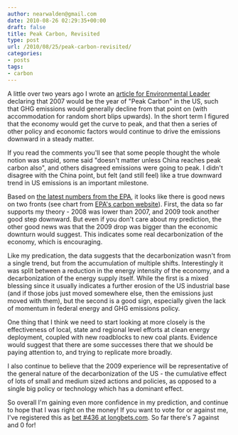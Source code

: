 ```yaml
---
author: nearwalden@gmail.com
date: 2010-08-26 02:29:35+00:00
draft: false
title: Peak Carbon, Revisited
type: post
url: /2010/08/25/peak-carbon-revisited/
categories:
- posts
tags:
- carbon
---
```


A little over two years ago I wrote an [article for Environmental Leader](http://www.environmentalleader.com/2008/06/21/peak-carbon/) declaring that 2007 would be the year of "Peak Carbon" in the US, such that GHG emissions would generally decline from that point on (with accommodation for random short blips upwards). In the short term I figured that the economy would get the curve to peak, and that then a series of other policy and economic factors would continue to drive the emissions downward in a steady matter.





If you read the comments you'll see that some people thought the whole notion was stupid, some said "doesn't matter unless China reaches peak carbon also", and others disagreed emissions were going to peak. I didn't disagree with the China point, but felt (and still feel) like a true downward trend in US emissions is an important milestone.





Based on [the latest numbers from the EPA](http://arstechnica.com/science/news/2010/05/us-carbon-emissions-plunge-faster-than-the-economy.ars), it looks like there is good news on two fronts (see chart from [EPA's carbon website](http://www.eia.doe.gov/oiaf/environment/emissions/carbon/index.html)). First, the data so far supports my theory - 2008 was lower than 2007, and 2009 took another good step downward. But even if you don't care about my prediction, the other good news was that the 2009 drop was bigger than the economic downturn would suggest. This indicates some real decarbonization of the economy, which is encouraging.





Like my predication, the data suggests that the decarbonization wasn't from a single trend, but from the accumulation of multiple shifts. Interestingly it was split between a reduction in the energy intensity of the economy, and a decarbonization of the energy supply itself. While the first is a mixed blessing since it usually indicates a further erosion of the US industrial base (and if those jobs just moved somewhere else, then the emissions just moved with them), but the second is a good sign, especially given the lack of momentum in federal energy and GHG emissions policy.





One thing that I think we need to start looking at more closely is the effectiveness of local, state and regional level efforts at clean energy deployment, coupled with new roadblocks to new coal plants. Evidence would suggest that there are some successes there that we should be paying attention to, and trying to replicate more broadly.





I also continue to believe that the 2009 experience will be representative of the general nature of the decarbonization of the US - the cumulative effect of lots of small and medium sized actions and policies, as opposed to a single big policy or technology which has a dominant effect.





So overall I'm gaining even more confidence in my prediction, and continue to hope that I was right on the money! If you want to vote for or against me, I've registered this as [bet #436 at longbets.com](http://www.longbets.org/436/votes). So far there's 7 against and 0 for!



